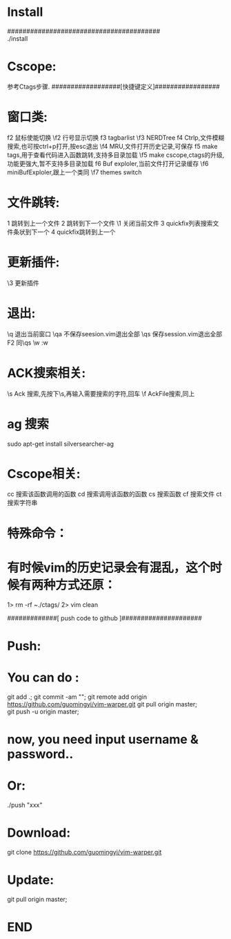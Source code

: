 # Install
########################################  
./install 
# Cscope:
参考Ctags步骤.
##################[快捷键定义]#################
# 窗口类:
f2    鼠标使能切换
\f2   行号显示切换
f3    tagbarlist
\f3   NERDTree
f4    Ctrlp,文件模糊搜索,也可按ctrl+p打开,按esc退出
\f4   MRU,文件打开历史记录,可保存
f5    make tags,用于查看代码进入函数跳转,支持多目录加载
\f5   make cscope,ctags的升级,功能更强大,暂不支持多目录加载
f6    Buf exploler,当前文件打开记录缓存
\f6   miniBufExploler,跟上一个类同
\f7   themes switch

# 文件跳转:
1     跳转到上一个文件
2     跳转到下一个文件
\1    关闭当前文件
3     quickfix列表搜索文件条状到下一个
4     quickfix跳转到上一个

# 更新插件:
\3    更新插件

# 退出:
\q    退出当前窗口
\qa   不保存seesion.vim退出全部
\qs   保存session.vim退出全部
F2    同\qs
\w    :w

# ACK搜索相关:
\s    Ack 搜索,先按下\s,再输入需要搜索的字符,回车
\f    AckFile搜索,同上

# ag 搜索
sudo apt-get install silversearcher-ag

# Cscope相关:
cc  搜索该函数调用的函数
cd  搜索调用该函数的函数
cs  搜索函数
cf  搜索文件
ct  搜索字符串


# 特殊命令：
# 有时候vim的历史记录会有混乱，这个时候有两种方式还原：
1> rm -rf ~./ctags/
2> vim clean

#############[ push code to github ]#####################
# Push:
# You can do :

git add .;
git commit -am "<xxx>";
git remote add origin https://github.com/guomingyi/vim-warper.git
git pull origin master;   
git push -u origin master;
# now, you need input username & password..

# Or:
./push "xxx"

# Download:
git clone https://github.com/guomingyi/vim-warper.git

# Update:
git pull origin master;  

# END
